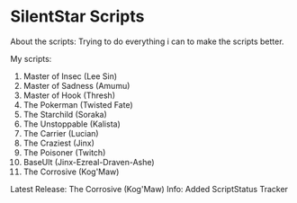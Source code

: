 SilentStar Scripts
============================================================
 
About the scripts:
Trying to do everything i can to make the scripts better.
 
My scripts:

1. Master of Insec (Lee Sin)
2. Master of Sadness (Amumu)
3. Master of Hook (Thresh)
4. The Pokerman (Twisted Fate)
5. The Starchild (Soraka)
6. The Unstoppable (Kalista)
7. The Carrier (Lucian)
8. The Craziest (Jinx)
9. The Poisoner (Twitch)
10. BaseUlt (Jinx-Ezreal-Draven-Ashe)
11. The Corrosive (Kog'Maw)
 
Latest Release: The Corrosive (Kog'Maw)
Info: Added ScriptStatus Tracker
